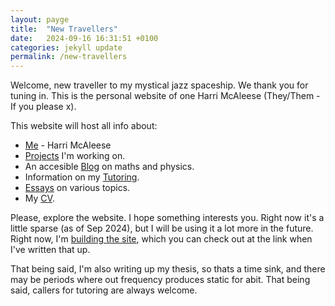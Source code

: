 ```yaml
---
layout: payge
title:  "New Travellers"
date:   2024-09-16 16:31:51 +0100
categories: jekyll update
permalink: /new-travellers
---
```

Welcome, new traveller to my mystical jazz spaceship. We thank you for tuning in. This is the personal website of one Harri McAleese (They/Them - If you please x).

 This website will host all info about:
 - <a href="/The_Mystical_Jazz_Spaceship/about/">Me</a>  - Harri McAleese
 - <a href="/The_Mystical_Jazz_Spaceship/projects/">Projects</a> I'm working on.
 - An accesible <a href="/The_Mystical_Jazz_Spaceship/blog/">Blog</a> on maths and physics.
 - Information on my <a href="/The_Mystical_Jazz_Spaceship/tutoring/">Tutoring</a>.
 - <a href="/The_Mystical_Jazz_Spaceship/recent-mysticisms/">Essays</a>  on various topics.
 - My <a href="/The_Mystical_Jazz_Spaceship/cv/">CV</a>.

Please, explore the website. I hope something interests you. Right now it's a little sparse (as of Sep 2024), but I will be using it a lot more in the future. Right now, I'm <a href="/The_Mystical_Jazz_Spaceship/projects/building-the-site">building the site</a>, which you can check out at the link when I've written that up. 

That being said, I'm also writing up my thesis, so thats a time sink, and there may be periods where out frequency produces static for abit. That being said, callers for tutoring are always welcome. 


